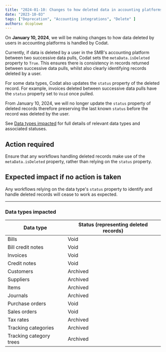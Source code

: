 ```yaml
---
title: "2024-01-10: Changes to how deleted data in accounting platforms is handled"
date: "2023-10-03"
tags: ["Deprecation", "Accounting integrations", "Delete" ]
authors: dcoplowe
---
```


On **January 10, 2024**, we will be making changes to how data deleted by users in accounting platforms is handled by Codat.

<!--truncate-->

Currently, if data is deleted by a user in the SMB's accounting platform between two successive data pulls, Codat sets the `metaData.isDeleted` property to `True`. 
This ensures there is consistency in records returned between successive data pulls, whilst also clearly identifying records deleted by a user.

For some data types, Codat also updates the `status` property of the deleted record. For example, invoices deleted between successive data pulls have the `status` property set to `Void` once pulled. 

From January 10, 2024, we will no longer update the `status` property of deleted records therefore preserving the last known `status` before the record was deleted by the user.

See [Data types impacted](#data-types-impacted) for full details of relevant data types and associated statuses.

## Action required

Ensure that any workflows handling deleted records make use of the `metaData.isDeleted` property, rather than relying on the `status` property.

## Expected impact if no action is taken

Any workflows relying on the data type's `status` property to identify and handle deleted records will cease to work as expected.

--- 

### Data types impacted

| Data type | Status (representing deleted records) |
|-----------|---------------------------------------|
| Bills     | Void |
| Bill credit notes     | Void |
| Invoices     | Void |
| Credit notes     | Void |
| Customers     | Archived |
| Suppliers | Archived |
| Items     | Archived |
| Journals     | Archived |
| Purchase orders     | Void |
| Sales orders     | Void |
| Tax rates     | Archived |
| Tracking categories     | Archived |
| Tracking category trees     | Archived |

